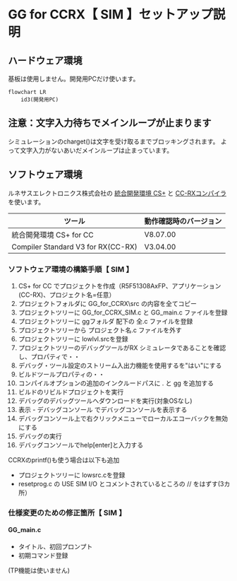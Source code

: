 # GG for CCRX【 SIM 】セットアップ説明

## ハードウェア環境

基板は使用しません。開発用PCだけ使います。

```mermaid
flowchart LR
    id3(開発用PC)
```
## 注意：文字入力待ちでメインループが止まります

シミュレーションのcharget()は文字を受け取るまでブロッキングされます。
よって文字入力がないあいだメインループは止まっています。

## ソフトウェア環境

ルネサスエレクトロニクス株式会社の [統合開発環境 CS+](https://www.renesas.com/jp/ja/software-tool/cs) と [CC-RXコンパイラ](https://www.renesas.com/jp/ja/software-tool/cc-compiler-package-rx-family) を使います。  

|ツール|動作確認時のバージョン|
|---|---|
|統合開発環境 CS+ for CC|V8.07.00|
|Compiler Standard V3 for RX(CC-RX)|V3.04.00|

### ソフトウェア環境の構築手順【 SIM 】

1. CS+ for CC でプロジェクトを作成（R5F51308AxFP、アプリケーション(CC-RX)、プロジェクト名=任意）
2. プロジェクトフォルダに GG_for_CCRX\src の内容を全てコピー
3. プロジェクトツリーに GG_for_CCRX_SIM.c と GG_main.c ファイルを登録
4. プロジェクトツリーに ggフォルダ 配下の 全.c ファイルを登録
5. プロジェクトツリーから プロジェクト名.c ファイルを外す
6. プロジェクトツリーに lowlvl.srcを登録
7. プロジェクトツリーのデバッグツールがRX シミュレータであることを確認し、プロパティで・・
8. デバッグ・ツール設定のストリーム入出力機能を使用するを"はい"にする
9. ビルドツールプロパティの・・
10. コンパイルオプションの追加のインクルードパスに . と gg を追加する
11. ビルドのリビルドプロジェクトを実行
12. デバッグのデバッグツールへダウンロードを実行(対象OSなし)
13. 表示 - デバッグコンソール でデバッグコンソールを表示する
14. デバッグコンソール上で右クリックメニューでローカルエコーバックを無効にする
15. デバッグの実行
16. デバッグコンソールでhelp[enter]と入力する

CCRXのprintf()も使う場合は以下も追加

* プロジェクトツリーに lowsrc.cを登録
* resetprog.c の USE SIM I/O とコメントされているところの // をはずす(3カ所）

### 仕様変更のための修正箇所【 SIM 】

#### GG_main.c

* タイトル、初回プロンプト
* 初期コマンド登録

(TP機能は使いません)
